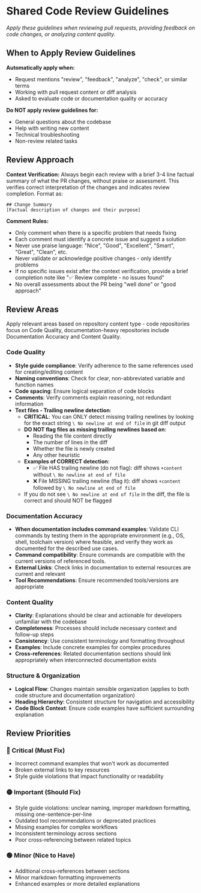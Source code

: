# Shared Code Review Guidelines

*Apply these guidelines when reviewing pull requests, providing feedback on code changes, or analyzing content quality.*

## When to Apply Review Guidelines

**Automatically apply when:**
- Request mentions "review", "feedback", "analyze", "check", or similar terms
- Working with pull request content or diff analysis
- Asked to evaluate code or documentation quality or accuracy

**Do NOT apply review guidelines for:**
- General questions about the codebase
- Help with writing new content
- Technical troubleshooting
- Non-review related tasks

## Review Approach

**Context Verification:**
Always begin each review with a brief 3-4 line factual summary of what the PR changes, without praise or assessment.
This verifies correct interpretation of the changes and indicates review completion.
Format as:
```
## Change Summary
[Factual description of changes and their purpose]
```

**Comment Rules:**
- Only comment when there is a specific problem that needs fixing
- Each comment must identify a concrete issue and suggest a solution
- Never use praise language: "Nice", "Good", "Excellent", "Smart", "Great", "Clean", etc.
- Never validate or acknowledge positive changes - only identify problems
- If no specific issues exist after the context verification, provide a brief completion note like "✅ Review complete - no issues found"
- No overall assessments about the PR being "well done" or "good approach"

## Review Areas

Apply relevant areas based on repository content type - code repositories focus on Code Quality, documentation-heavy repositories include Documentation Accuracy and Content Quality.

### Code Quality
- **Style guide compliance**: Verify adherence to the same references used for creating/editing content
- **Naming conventions**: Check for clear, non-abbreviated variable and function names
- **Code spacing**: Ensure logical separation of code blocks
- **Comments**: Verify comments explain reasoning, not redundant information
- **Text files - Trailing newline detection**:
  - **CRITICAL**: You can ONLY detect missing trailing newlines by looking for the exact string `\ No newline at end of file` in git diff output
  - **DO NOT flag files as missing trailing newlines based on**:
    - Reading the file content directly
    - The number of lines in the diff
    - Whether the file is newly created
    - Any other heuristic
  - **Examples of CORRECT detection**:
    - ✅ File HAS trailing newline (do not flag): diff shows `+content` without `\ No newline at end of file`
    - ❌ File MISSING trailing newline (flag it): diff shows `+content` followed by `\ No newline at end of file`
  - If you do not see `\ No newline at end of file` in the diff, the file is correct and should NOT be flagged

### Documentation Accuracy
- **When documentation includes command examples**: Validate CLI commands by testing them in the appropriate environment (e.g., OS, shell, toolchain version) where feasible, and verify they work as documented for the described use cases.
- **Command compatibility**: Ensure commands are compatible with the current versions of referenced tools.
- **External Links**: Check links in documentation to external resources are current and relevant
- **Tool Recommendations**: Ensure recommended tools/versions are appropriate

### Content Quality
- **Clarity**: Explanations should be clear and actionable for developers unfamiliar with the codebase
- **Completeness**: Processes should include necessary context and follow-up steps
- **Consistency**: Use consistent terminology and formatting throughout
- **Examples**: Include concrete examples for complex procedures
- **Cross-references**: Related documentation sections should link appropriately when interconnected documentation exists

### Structure & Organization
- **Logical Flow**: Changes maintain sensible organization (applies to both code structure and documentation organization)
- **Heading Hierarchy**: Consistent structure for navigation and accessibility
- **Code Block Context**: Ensure code examples have sufficient surrounding explanation

## Review Priorities

### 🔴 Critical (Must Fix)
- Incorrect command examples that won't work as documented
- Broken external links to key resources
- Style guide violations that impact functionality or readability

### 🟡 Important (Should Fix)
- Style guide violations: unclear naming, improper markdown formatting, missing one-sentence-per-line
- Outdated tool recommendations or deprecated practices
- Missing examples for complex workflows
- Inconsistent terminology across sections
- Poor cross-referencing between related topics

### 🟢 Minor (Nice to Have)
- Additional cross-references between sections
- Minor markdown formatting improvements
- Enhanced examples or more detailed explanations

